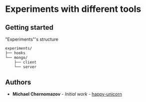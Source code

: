 # Experiments with different tools

## Getting started

"Experiments"'s structure
```bash
experiments/
├── hooks
└── mongo/
    ├── client
    └── server
```

## Authors
* **Michael Chernomazov** - *Initial work* - [happy-unicorn](https://github.com/happy-unicorn)